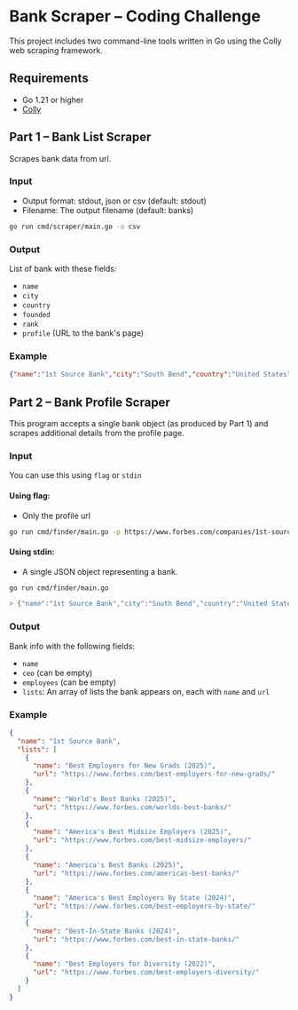# Bank Scraper – Coding Challenge

This project includes two command-line tools written in Go using the Colly web scraping framework.

## Requirements

- Go 1.21 or higher
- [Colly](https://github.com/gocolly/colly)

## Part 1 – Bank List Scraper

Scrapes bank data from url.

### Input

- Output format: stdout, json or csv (default: stdout)
- Filename: The output filename (default: banks)

```bash
go run cmd/scraper/main.go -o csv
```

### Output

List of bank with these fields:
  - `name`
  - `city`
  - `country`
  - `founded`
  - `rank`
  - `profile` (URL to the bank's page)

### Example

```json
{"name":"1st Source Bank","city":"South Bend","country":"United States","founded":1863,"rank":44,"profile":"https://www.forbes.com/companies/1st-source-bank/?list=worlds-best-banks"}
```

## Part 2 – Bank Profile Scraper

This program accepts a single bank object (as produced by Part 1) and scrapes additional details from the profile page.

### Input

You can use this using `flag` or `stdin`

#### Using flag: 

- Only the profile url

```bash
go run cmd/finder/main.go -p https://www.forbes.com/companies/1st-source-bank/?list=worlds-best-banks
```

#### Using stdin: 

- A single JSON object representing a bank.

```bash
go run cmd/finder/main.go

> {"name":"1st Source Bank","city":"South Bend","country":"United States","founded":1863,"rank":44,"profile":"https://www.forbes.com/companies/1st-source-bank/?list=worlds-best-banks"}
```

### Output

Bank info with the following fields:
  - `name`
  - `ceo` (can be empty)
  - `employees` (can be empty)
  - `lists`: An array of lists the bank appears on, each with `name` and `url`

### Example
```json
{
  "name": "1st Source Bank",
  "lists": [
    {
      "name": "Best Employers for New Grads (2025)",
      "url": "https://www.forbes.com/best-employers-for-new-grads/"
    },
    {
      "name": "World's Best Banks (2025)",
      "url": "https://www.forbes.com/worlds-best-banks/"
    },
    {
      "name": "America's Best Midsize Employers (2025)",
      "url": "https://www.forbes.com/best-midsize-employers/"
    },
    {
      "name": "America's Best Banks (2025)",
      "url": "https://www.forbes.com/americas-best-banks/"
    },
    {
      "name": "America's Best Employers By State (2024)",
      "url": "https://www.forbes.com/best-employers-by-state/"
    },
    {
      "name": "Best-In-State Banks (2024)",
      "url": "https://www.forbes.com/best-in-state-banks/"
    },
    {
      "name": "Best Employers for Diversity (2022)",
      "url": "https://www.forbes.com/best-employers-diversity/"
    }
  ]
}
```